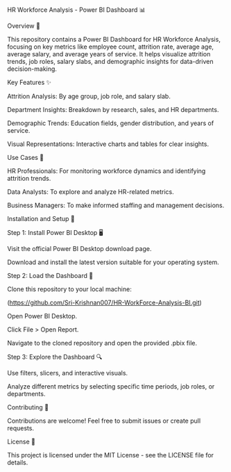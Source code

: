 HR Workforce Analysis - Power BI Dashboard 📊

Overview 🏢

This repository contains a Power BI Dashboard for HR Workforce Analysis, focusing on key metrics like employee count, attrition rate, average age, average salary, and average years of service. It helps visualize attrition trends, job roles, salary slabs, and demographic insights for data-driven decision-making.

Key Features ✨

Attrition Analysis: By age group, job role, and salary slab.

Department Insights: Breakdown by research, sales, and HR departments.

Demographic Trends: Education fields, gender distribution, and years of service.

Visual Representations: Interactive charts and tables for clear insights.

Use Cases 💼

HR Professionals: For monitoring workforce dynamics and identifying attrition trends.

Data Analysts: To explore and analyze HR-related metrics.

Business Managers: To make informed staffing and management decisions.

Installation and Setup 🚀

Step 1: Install Power BI Desktop 🖥️

Visit the official Power BI Desktop download page.

Download and install the latest version suitable for your operating system.

Step 2: Load the Dashboard 📂

Clone this repository to your local machine:

(https://github.com/Sri-Krishnan007/HR-WorkForce-Analysis-BI.git)

Open Power BI Desktop.

Click File > Open Report.

Navigate to the cloned repository and open the provided .pbix file.

Step 3: Explore the Dashboard 🔍

Use filters, slicers, and interactive visuals.

Analyze different metrics by selecting specific time periods, job roles, or departments.

Contributing 🤝

Contributions are welcome! Feel free to submit issues or create pull requests.

License 📜

This project is licensed under the MIT License - see the LICENSE file for details.


